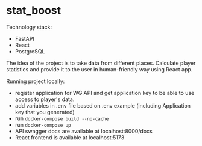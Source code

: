# stat_boost

Technology stack:
- FastAPI
- React
- PostgreSQL

The idea of the project is to take data from different places. Calculate player statistics and provide it to the user in human-friendly way using React app.

Running project locally:
- register application for WG API and get application key to be able to use access to player's data.
- add variables in .env file based on .env example (including Application key that you generated)
- run `docker-compose build --no-cache`
- run `docker-compose up`
- API swagger docs are available at localhost:8000/docs
- React frontend is available at localhost:5173
